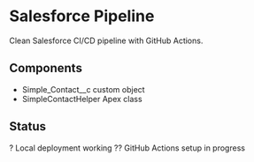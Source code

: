 # Salesforce Pipeline

Clean Salesforce CI/CD pipeline with GitHub Actions.

## Components
- Simple_Contact__c custom object
- SimpleContactHelper Apex class

## Status
? Local deployment working
?? GitHub Actions setup in progress
